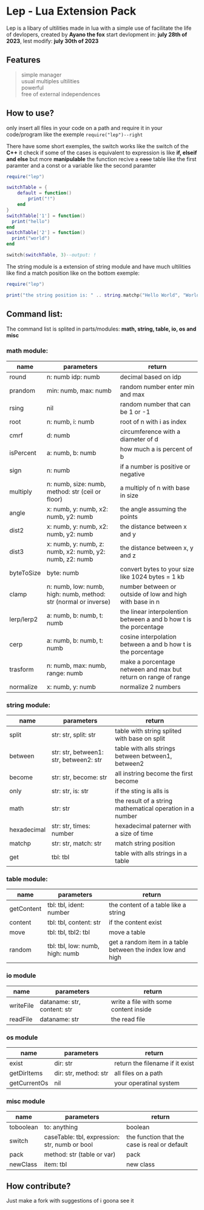 # Lep - Lua Extension Pack
 Lep is a libary of ultilities made in lua with a simple use of facilitate the life of devlopers, created by **Ayano the fox** start devlopment in: __july 28th of 2023__, lest modify: __july 30th of 2023__

## Features
 > simple manager  
 > usual multiples ultilities  
 > powerful  
 > free of external independences
 
## How to use?
 only insert all files in your code on a path and require it in your code/program like the exemple
`require("lep")--right`

 There have some short exemples, the switch works like the switch of the **C++** it check if some of the cases is equivalent to expression is like __if, elseif and else__ but more **manipulable** the function recive a ~~case~~ table like the first paramter and a const or a variable like the second paramter
```lua
require("lep")

switchTable = {
    default = function()
        print("!")
    end
}
switchTable['1'] = function()
  print("hello")
end
switchTable['2'] = function()
  print("world")
end

switch(switchTable, 3)--output: !
```
 The string module is a extension of string module and have much ultilities like find a match position like on the bottom exemple:
```lua
require("lep")

print("the string position is: " .. string.matchp("Hello World", "World"))--output: 8    12    World
```

## Command list:
 The command list is splited in parts/modules: **math, string, table, io, os and misc**
 
### math module:
|name|parameters|return|
|---|---|---|
|round|n: numb idp: numb|decimal based on idp|
|prandom|min: numb, max: numb|random number enter min and max|
|rsing|nil|random number that can be 1 or -1|
|root|n: numb, i: numb|root of n with i as index|
|cmrf|d: numb|circumference with a diameter of d|
|isPercent|a: numb, b: numb|how much a is percent of b|
|sign|n: numb|if a number is positive or negative|
|multiply|n: numb, size: numb, method: str (ceil or floor)|a multiply of n with base in size|
|angle|x: numb, y: numb, x2: numb, y2: numb|the angle assuming the points|
|dist2|x: numb, y: numb, x2: numb, y2: numb|the distance between x and y|
|dist3|x: numb, y: numb, z: numb, x2: numb, y2: numb, z2: numb|the distance between x, y and z|
|byteToSize|byte: numb|convert bytes to your size like 1024 bytes = 1 kb|
|clamp|n: numb, low: numb, high: numb, method: str (normal or inverse)|number between or outside of low and high with base in n|
|lerp/lerp2|a: numb, b: numb, t: numb|the linear interpolention between a and b how t is the porcentage|
|cerp|a: numb, b: numb, t: numb|cosine interpolation between a and b how t is the porcentage|
|trasform|n: numb, max: numb, range: numb|make a porcentage netween and max but return on range of range|
|normalize|x: numb, y: numb|normalize 2 numbers|

### string module:
|name|parameters|return|
|---|---|---|
|split|str: str, split: str|table with string splited with base on split|
|between|str: str, between1: str, between2: str|table with alls strings between between1, between2|
|become|str: str, become: str|all instring become the first become|
|only|str: str, is: str|if the sting is alls is|
|math|str: str|the result of a string mathematical operation in a number|
|hexadecimal|str: str, times: number|hexadecimal paterner with a size of time|
|matchp|str: str, match: str|match string position|
|get|tbl: tbl|table with alls strings in a table|

### table module:
|name|parameters|return|
|---|---|---|
|getContent|tbl: tbl, ident: number|the content of a table like a string|
|content|tbl: tbl, content: str|if the content exist|
|move|tbl: tbl, tbl2: tbl|move a table|
|random|tbl: tbl, low: numb, high: numb|get a random item in a table between the index low and high|

### io module
|name|parameters|return|
|---|---|---|
|writeFile|dataname: str, content: str|write a file with some content inside|
|readFile|dataname: str|the read file|

### os module
|name|parameters|return|
|---|---|---|
|exist|dir: str|return the filename if it exist|
|getDirItems|dir: str, method: str|all files on a path|
|getCurrentOs|nil|your operatinal system| 

### misc module
|name|parameters|return|
|---|---|---|
|toboolean|to: anything|boolean|
|switch|caseTable: tbl, expression: str, numb or bool|the function that the case is real or default|
|pack|method: str (table or var)|pack|
|newClass|item: tbl|new class|

## How contribute?
 Just make a fork with suggestions of i goona see it
